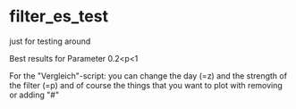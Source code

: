 # filter_es_test
just for testing around

Best results for Parameter 0.2<p<1

For the "Vergleich"-script: you can change the day (=z) and the strength of the filter (=p) and of course the things that you want to plot with removing or adding "#"
